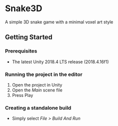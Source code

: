 # Snake3D
A simple 3D snake game with a minimal voxel art style
 
## Getting Started

### Prerequisites
- The latest Unity 2018.4 LTS release (2018.4.16f1)

### Running the project in the editor
1. Open the project in Unity
2. Open the _Main_ scene file
3. Press Play

### Creating a standalone build
- Simply select _File > Build And Run_
